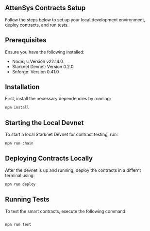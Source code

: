 ## AttenSys Contracts Setup
Follow the steps below to set up your local development environment, deploy contracts, and run tests.

## Prerequisites
Ensure you have the following installed:

- Node.js: Version v22.14.0
- Starknet Devnet: Version 0.2.0
- Snforge: Version 0.41.0

## Installation
First, install the necessary dependencies by running:
```bash
npm install
```

## Starting the Local Devnet
To start a local Starknet Devnet for contract testing, run:
```bash 
npm run chain
```
## Deploying Contracts Locally
After the devnet is up and running, deploy the contracts in a differnt terminal using:
```bash 
npm run deploy
```
## Running Tests
To test the smart contracts, execute the following command:
```bash

npm run test
```
















